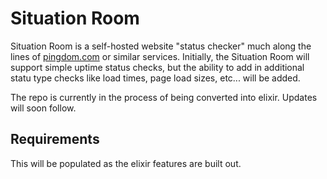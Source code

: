 # Situation Room

Situation Room is a self-hosted website "status checker" much along the lines of
[pingdom.com][1] or similar services. Initially, the Situation Room will support
simple uptime status checks, but the ability to add in additional statu type
checks like load times, page load sizes, etc... will be added.

The repo is currently in the process of being converted into elixir.
Updates will soon follow.
## Requirements

This will be populated as the elixir features are built out.


[1]: https://www.pingdom.com/
[5]: https://sqlite.org/
[6]: https://www.mysql.com/
[7]: http://www.postgresql.org/
